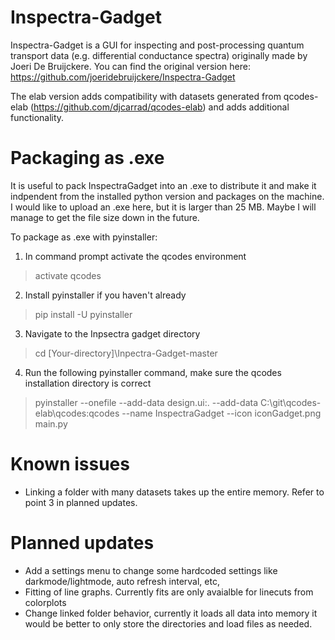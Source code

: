 # Inspectra-Gadget
Inspectra-Gadget is a GUI for inspecting and post-processing quantum transport data (e.g. differential conductance spectra) originally made by Joeri De Bruijckere. You can find the original version here: https://github.com/joeridebruijckere/Inspectra-Gadget

The elab version adds compatibility with datasets generated from qcodes-elab (https://github.com/djcarrad/qcodes-elab) and adds additional functionality.


# Packaging as .exe
It is useful to pack InspectraGadget into an .exe to distribute it and make it indpendent from the installed python version and packages on the machine. I would like to upload an .exe here, but it is larger than 25 MB. Maybe I will manage to get the file size down in the future.

To package as .exe with pyinstaller:

1. In command prompt activate the qcodes environment
> activate qcodes

2. Install pyinstaller if you haven't already
> pip install -U pyinstaller

3. Navigate to the Inpsectra gadget directory
> cd [Your-directory]\Inpectra-Gadget-master

4. Run the following pyinstaller command, make sure the qcodes installation directory is correct
>pyinstaller --onefile --add-data design.ui:. --add-data C:\git\qcodes-elab\qcodes:qcodes --name InspectraGadget --icon iconGadget.png main.py

# Known issues
* Linking a folder with many datasets takes up the entire memory. Refer to point 3 in planned updates.

# Planned updates
* Add a settings menu to change some hardcoded settings like darkmode/lightmode, auto refresh interval, etc,
* Fitting of line graphs. Currently fits are only avaialble for linecuts from colorplots
* Change linked folder behavior, currently it loads all data into memory it would be better to only store the directories and load files as needed.


